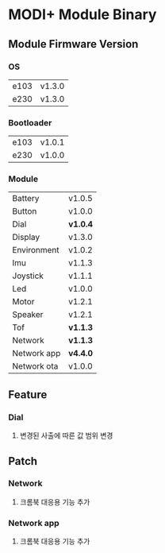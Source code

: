 # MODI+ Module Binary

## Module Firmware Version

### OS
| | |
|:---|:---|
| e103 | v1.3.0 |
| e230 | v1.3.0 |

### Bootloader
| | |
|:---|:---|
| e103 | v1.0.1 |
| e230 | v1.0.0 |

### Module
| | |
|:---|:---|
| Battery | v1.0.5 |
| Button | v1.0.0 |
| Dial | **v1.0.4** |
| Display | v1.3.0 |
| Environment | v1.0.2 |
| Imu | v1.1.3 |
| Joystick | v1.1.1 |
| Led | v1.0.0 |
| Motor | v1.2.1 |
| Speaker | v1.2.1 |
| Tof | **v1.1.3** |
| Network | **v1.1.3** |
| Network app | **v4.4.0** |
| Network ota | v1.0.0 |

## Feature

### Dial
1. 변경된 사출에 따른 값 범위 변경

## Patch

### Network
1. 크롬북 대응용 기능 추가

### Network app
1. 크롬북 대응용 기능 추가